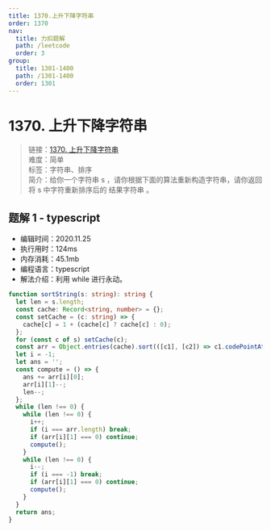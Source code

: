 ```yaml
---
title: 1370.上升下降字符串
order: 1370
nav:
  title: 力扣题解
  path: /leetcode
  order: 3
group:
  title: 1301-1400
  path: /1301-1400
  order: 1301
---
```


# 1370. 上升下降字符串

> 链接：[1370. 上升下降字符串](https://leetcode-cn.com/problems/increasing-decreasing-string/)  
> 难度：简单  
> 标签：字符串、排序  
> 简介：给你一个字符串 s ，请你根据下面的算法重新构造字符串，请你返回将 s 中字符重新排序后的 结果字符串 。

## 题解 1 - typescript

- 编辑时间：2020.11.25
- 执行用时：124ms
- 内存消耗：45.1mb
- 编程语言：typescript
- 解法介绍：利用 while 进行永动。

```typescript
function sortString(s: string): string {
  let len = s.length;
  const cache: Record<string, number> = {};
  const setCache = (c: string) => {
    cache[c] = 1 + (cache[c] ? cache[c] : 0);
  };
  for (const c of s) setCache(c);
  const arr = Object.entries(cache).sort(([c1], [c2]) => c1.codePointAt(0)! - c2.codePointAt(0)!);
  let i = -1;
  let ans = '';
  const compute = () => {
    ans += arr[i][0];
    arr[i][1]--;
    len--;
  };
  while (len !== 0) {
    while (len !== 0) {
      i++;
      if (i === arr.length) break;
      if (arr[i][1] === 0) continue;
      compute();
    }
    while (len !== 0) {
      i--;
      if (i === -1) break;
      if (arr[i][1] === 0) continue;
      compute();
    }
  }
  return ans;
}
```
